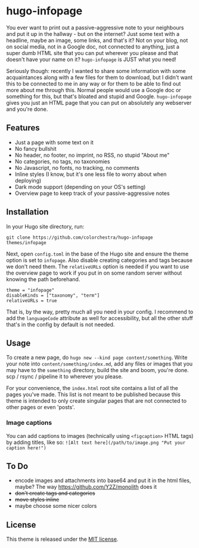 # hugo-infopage

You ever want to print out a passive-aggressive note to your neighbours and put it up in the hallway - but on the internet? Just some text with a headline, maybe an image, some links, and that's it? Not on your blog, not on social media, not in a Google doc, not connected to anything, just a super dumb HTML site that you can put wherever you please and that doesn't have your name on it? `hugo-infopage` is JUST what you need!

Seriously though: recently I wanted to share some information with some acquaintances along with a few files for them to download, but I didn't want this to be connected to me in any way or for them to be able to find out more about me through this. Normal people would use a Google doc or something for this, but that's bloated and stupid and Google. `hugo-infopage` gives you just an HTML page that you can put on absolutely any webserver and you're done.

## Features

- Just a page with some text on it
- No fancy bullshit
- No header, no footer, no imprint, no RSS, no stupid "About me"
- No categories, no tags, no taxonomies
- No Javascript, no fonts, no tracking, no comments
- Inline styles (I know, but it's one less file to worry about when deploying)
- Dark mode support (depending on your OS's setting)
- Overview page to keep track of your passive-aggressive notes

## Installation

In your Hugo site directory, run:

```
git clone https://github.com/colorchestra/hugo-infopage themes/infopage
```

Next, open `config.toml` in the base of the Hugo site and ensure the theme option is set to `infopage`. Also disable creating categories and tags because we don't need them. The `relativeURLs` option is needed if you want to use the overview page to work if you put in on some random server without knowing the path beforehand.
```
theme = "infopage"
disableKinds = ["taxonomy", "term"]
relativeURLs = true
```
That is, by the way, pretty much all you need in your config. I recommend to add the `languageCode` attribute as well for accessibility, but all the other stuff that's in the config by default is not needed.

## Usage
To create a new page, do `hugo new --kind page content/something`. Write your note into `content/something/index.md`, add any files or images that you may have to the `something` directory, build the site and boom, you're done. scp / rsync / pipeline it to wherever you please.

For your convenience, the `index.html` root site contains a list of all the pages you've made. This list is not meant to be published because this theme is intended to only create singular pages that are not connected to other pages or even 'posts'.

### Image captions
You can add captions to images (technically using `<figcaption>` HTML tags) by adding titles, like so: `![Alt text here](/path/to/image.png "Put your caption here!")`

## To Do
- encode images and attachments into base64 and put it in the html files, maybe? The way https://github.com/Y2Z/monolith does it
- ~~don't create tags and categories~~
- ~~move styles inline~~
- maybe choose some nicer colors

## License
This theme is released under the [MIT license](https://github.com/colorchestra/hugo-infopage/blob/main/LICENSE).
